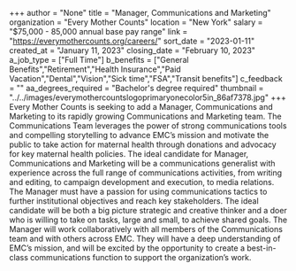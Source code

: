 +++
author = "None"
title = "Manager, Communications and Marketing"
organization = "Every Mother Counts"
location = "New York"
salary = "$75,000 - 85,000 annual base pay range"
link = "https://everymothercounts.org/careers/"
sort_date = "2023-01-11"
created_at = "January 11, 2023"
closing_date = "February 10, 2023"
a_job_type = ["Full Time"]
b_benefits = ["General Benefits","Retirement","Health Insurance","Paid Vacation","Dental","Vision","Sick time","FSA","Transit benefits"]
c_feedback = ""
aa_degrees_required = "Bachelor's degree required"
thumbnail = "../../images/everymothercountslogoprimaryonecolor5in_86af7378.jpg"
+++
Every Mother Counts is seeking to add a Manager, Communications and Marketing to its rapidly growing Communications and Marketing team. The Communications Team leverages the power of strong communications tools and compelling storytelling to advance EMC’s mission and motivate the public to take action for maternal health through donations and advocacy for key maternal health policies. The ideal candidate for Manager, Communications
and Marketing will be a communications generalist with experience across the full range of communications activities, from writing and editing, to campaign development and execution, to media relations. The Manager must have a passion for using communications tactics to further institutional objectives and reach key stakeholders. The ideal candidate will be both a big picture strategic and creative thinker and a doer who is willing to take on tasks, large and small, to achieve shared goals. The Manager will work collaboratively with all members of the Communications team and with others across EMC. They will have a deep understanding of EMC’s mission, and will be excited by the opportunity to create a best-in-class communications function to support
the organization’s work.